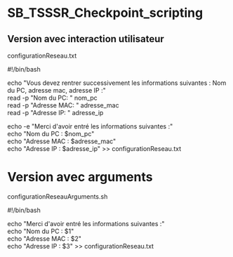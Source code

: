 # SB_TSSSR_Checkpoint_scripting

## Version avec interaction utilisateur    
configurationReseau.txt   

#!/bin/bash   

echo "Vous devez rentrer successivement les informations suivantes : Nom du PC, adresse mac, adresse IP :"   
read -p "Nom du PC: " nom_pc   
read -p "Adresse MAC: " adresse_mac   
read -p "Adresse IP: " adresse_ip   

echo -e "Merci d'avoir entré les informations suivantes :"   
echo "Nom du PC    : $nom_pc"   
echo "Adresse MAC  : $adresse_mac"   
echo "Adresse IP   : $adresse_ip" >> configurationReseau.txt

# Version avec arguments    
configurationReseauArguments.sh

#!/bin/bash   

echo "Merci d'avoir entré les informations suivantes :"   
echo "Nom du PC    : $1"   
echo "Adresse MAC  : $2"   
echo "Adresse IP   : $3" >> configurationReseau.txt   
​
